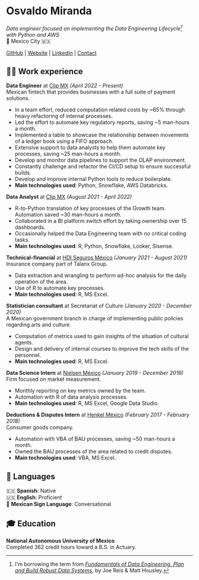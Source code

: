 # Osvaldo Miranda

_Data engineer focused on implementing the Data Engineering Lifecycle[^1] with Python and AWS_ <br>
📌 Mexico City 🇲🇽 <br>

[GitHub](https://github.com/Quiroptero) |
 [Website](https://omiranda.dev) |
 [LinkedIn](https://www.linkedin.com/in/omiranda-dev/) |
 [Contact](mailto:hola@omiranda.dev)

## 👨‍💻 Work experience

**Data Engineer** at [Clip MX](https://www.clip.mx/) _(April 2022 - Present)_ <br>
Mexican fintech that provides businesses with a full suite of payment solutions.
  - In a team effort, reduced computation related costs by ~65% through heavy refactoring of internal processes.
  - Led the effort to automate key regulatory reports, saving ~5 man-hours a month.
  - Implemented a table to showcase the relationship between movements of a ledger book using a FIFO approach.
  - Extensive support to data analysts to help them automate key processes, saving ~25 man-hours a month.
  - Develop and monitor data pipelines to support the OLAP environment.
  - Constantly challenge and refactor the CI/CD setup to ensure successful builds.
  - Develop and improve internal Python tools to reduce boilerplate.
  - **Main technologies used**: Python, Snowflake, AWS Databricks.

**Data Analyst** at [Clip MX](https://www.clip.mx/) _(August 2021 - April 2022)_ <br>
  - R-to-Python translation of key processes of the Growth team. Automation saved ~30 man-hours a month.
  - Collaborated in a BI platform switch effort by taking ownership over 15 dashboards.
  - Occasionally helped the Data Engineering team with no critical coding tasks.
  - **Main technologies used**: R, Python, Snowflake, Looker, Sisense.

**Technical-financial** at [HDI Seguros México](https://www.hdi.com.mx/) _(January 2021 - August 2021)_ <br>
Insurance company part of Talanx Group.
  - Data extraction and wrangling to perform ad-hoc analysis for the daily operation of the area.
  - Use of R to automate key processes.
  - **Main technologies used**: R, MS Excel.

**Statistician consultant** at Secretariat of Culture  _(January 2020 - December 2020)_ <br>
A Mexican government branch in charge of implementing public policies regarding arts and culture.
  - Computation of metrics used to gain insights of the situation of cultural agents.
  - Design and delivery of internal courses to improve the tech skills of the personnel.
  - **Main technologies used**: R, MS Excel.

**Data Science Intern** at [Nielsen México](https://www.nielsen.com/about-us/locations/mexico/) _(January 2019 - December 2019)_ <br>
Firm focused on market measurement.
  - Monthly reporting on key metrics owned by the team.
  - Automation with R of data analysis processes.
  - **Main technologies used**: R, MS Excel, Google Data Studio.

**Deductions & Disputes Intern** at [Henkel México](https://www.henkel.mx/) _(February 2017 - February 2018)_ <br>
Consumer goods company.
  - Automation with VBA of BAU processes, saving ~50 man-hours a month.
  - Owned the BAU processes of the area related to credit disputes.
  - **Main technologies used**: VBA, MS Excel.

## 💬 Languages

🇪🇸 **Spanish**: Native <br>
🇺🇸 **English**: Proficient <br>
🧏 **Mexican Sign Language**: Conversational

## 🎓 Education

**National Autonomous University of Mexico** <br>
Completed 362 credit hours toward a B.S. in Actuary.

[^1]: I'm borrowing the term from _[Fundamentals of Data Engineering. Plan and Build Robust Data Systems](https://www.oreilly.com/library/view/fundamentals-of-data/9781098108298/)_, by Joe Reis & Matt Housley.
